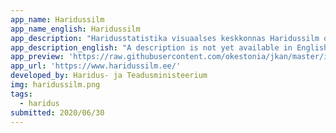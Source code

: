 ```yaml
---
app_name: Haridussilm
app_name_english: Haridussilm
app_description: "Haridusstatistika visuaalses keskkonnas Haridussilm on kättesaadavad erinevate haridus-, teadus- ja noortevaldkonna andmed umbisikustatud statistilisel kujul. Keskkond võimaldab koostada statistilisi aruandeid ning võrrelda haridusnäitajaid vajalikes lõigetes, võrrelda koole erinevate näitajate lõikes (taustaandmed, õppekeskkond, tulemused jne), mis omakorda aitavad paremini mõista koolide töö ulatust ja mitmekesisust. Päring koostatakse dünaamiliselt isiku enda poolt."
app_description_english: "A description is not yet available in English"
app_preview: 'https://raw.githubusercontent.com/okestonia/jkan/master/img/haridussilm.png'
app_url: 'https://www.haridussilm.ee/'
developed_by: Haridus- ja Teadusministeerium
img: haridussilm.png
tags:
  - haridus
submitted: 2020/06/30
---
```

